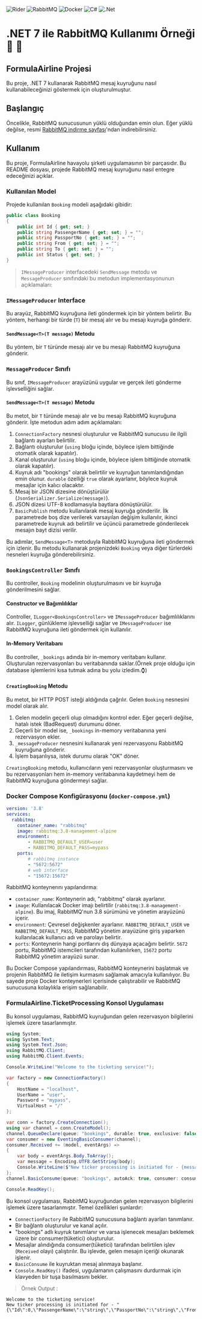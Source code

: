![Rider](https://img.shields.io/badge/Rider-000000?style=for-the-badge&logo=Rider&logoColor=white)
![RabbitMQ](https://img.shields.io/badge/Rabbitmq-FF6600?style=for-the-badge&logo=rabbitmq&logoColor=white)
![Docker](https://img.shields.io/badge/docker-%230db7ed.svg?style=for-the-badge&logo=docker&logoColor=white)
![C#](https://img.shields.io/badge/c%23-%23239120.svg?style=for-the-badge&logo=c-sharp&logoColor=white)
![.Net](https://img.shields.io/badge/.NET-5C2D91?style=for-the-badge&logo=.net&logoColor=white)

# .NET 7 ile RabbitMQ Kullanımı Örneği :rabbit2: :rabbit:
## FormulaAirline Projesi
Bu proje, .NET 7 kullanarak RabbitMQ mesaj kuyruğunu nasıl kullanabileceğinizi göstermek için oluşturulmuştur.

## Başlangıç

Öncelikle, RabbitMQ sunucusunun yüklü olduğundan emin olun. Eğer yüklü değilse, resmi [RabbitMQ indirme sayfası](https://www.rabbitmq.com/download.html)'ndan indirebilirsiniz.

## Kullanım

Bu proje, FormulaAirline havayolu şirketi uygulamasının bir parçasıdır. Bu README dosyası, projede RabbitMQ mesaj kuyruğunu nasıl entegre edeceğinizi açıklar.

### Kullanılan Model

Projede kullanılan `Booking` modeli aşağıdaki gibidir:

```csharp
public class Booking
{
    public int Id { get; set; }
    public string PassengerName { get; set; } = "";
    public string PassportNo { get; set; } = "";
    public string From { get; set; } = "";
    public string To { get; set; } = "";
    public int Status { get; set; }
}
```
> `IMessageProducer` interfacedeki `SendMessage` metodu ve `MessageProducer` sınıfındaki bu metodun implementasyonunun açıklamaları:

### `IMessageProducer` Interface

Bu arayüz, RabbitMQ kuyruğuna ileti göndermek için bir yöntem belirtir. Bu yöntem, herhangi bir türde (`T`) bir mesaj alır ve bu mesajı kuyruğa gönderir.

#### `SendMessage<T>(T message)` Metodu

Bu yöntem, bir `T` türünde mesajı alır ve bu mesajı RabbitMQ kuyruğuna gönderir.

### `MessageProducer` Sınıfı

Bu sınıf, `IMessageProducer` arayüzünü uygular ve gerçek ileti gönderme işlevselliğini sağlar.

#### `SendMessage<T>(T message)` Metodu

Bu metot, bir `T` türünde mesajı alır ve bu mesajı RabbitMQ kuyruğuna gönderir. İşte metodun adım adım açıklamaları:

1. `ConnectionFactory` nesnesi oluşturulur ve RabbitMQ sunucusu ile ilgili bağlantı ayarları belirtilir.
2. Bağlantı oluşturulur (`using` bloğu içinde, böylece işlem bittiğinde otomatik olarak kapatılır).
3. Kanal oluşturulur (`using` bloğu içinde, böylece işlem bittiğinde otomatik olarak kapatılır).
4. Kuyruk adı "bookings" olarak belirtilir ve kuyruğun tanımlandığından emin olunur. `durable` özelliği `true` olarak ayarlanır, böylece kuyruk mesajlar için kalıcı olacaktır.
5. Mesaj bir JSON dizesine dönüştürülür (`JsonSerializer.Serialize(message)`).
6. JSON dizesi UTF-8 kodlamasıyla baytlara dönüştürülür.
7. `BasicPublish` metodu kullanılarak mesaj kuyruğa gönderilir. İlk parametrede boş dize verilerek varsayılan değişim kullanılır, ikinci parametrede kuyruk adı belirtilir ve üçüncü parametrede gönderilecek mesajın bayt dizisi verilir.

Bu adımlar, `SendMessage<T>` metoduyla RabbitMQ kuyruğuna ileti göndermek için izlenir. Bu metodu kullanarak projenizdeki `Booking` veya diğer türlerdeki nesneleri kuyruğa gönderebilirsiniz.



### `BookingsController` Sınıfı

Bu controller, `Booking` modelinin oluşturulmasını ve bir kuyruğa gönderilmesini sağlar.

#### Constructor ve Bağımlılıklar

Controller, `ILogger<BookingsController>` ve `IMessageProducer` bağımlılıklarını alır. `ILogger`, günlükleme işlevselliği sağlar ve `IMessageProducer` ise RabbitMQ kuyruğuna ileti göndermek için kullanılır.

#### In-Memory Veritabanı

Bu controller, `_bookings` adında bir in-memory veritabanı kullanır. Oluşturulan rezervasyonları bu veritabanında saklar.(Örnek proje olduğu için database işlemlerini kısa tutmak adına bu yolu izledim.:watch:)

#### `CreatingBooking` Metodu

Bu metot, bir HTTP POST isteği aldığında çağrılır. Gelen `Booking` nesnesini model olarak alır.

1. Gelen modelin geçerli olup olmadığını kontrol eder. Eğer geçerli değilse, hatalı istek (BadRequest) durumunu döner.
2. Geçerli bir model ise, `_bookings` in-memory veritabanına yeni rezervasyon ekler.
3. `_messageProducer` nesnesini kullanarak yeni rezervasyonu RabbitMQ kuyruğuna gönderir.
4. İşlem başarılıysa, istek durumu olarak "OK" döner.

`CreatingBooking` metodu, kullanıcıların yeni rezervasyonlar oluşturmasını ve bu rezervasyonları hem in-memory veritabanına kaydetmeyi hem de RabbitMQ kuyruğuna göndermeyi sağlar.


### Docker Compose Konfigürasyonu (`docker-compose.yml`)

```yaml
version: '3.8'
services:
  rabbitmq:
    container_name: "rabbitmq"
    image: rabbitmq:3.8-management-alpine
    environment:
        - RABBITMQ_DEFAULT_USER=user
        - RABBITMQ_DEFAULT_PASS=mypass
    ports:
        # rabbitmq instance
        - "5672:5672"
        # web interface
        - "15672:15672"
```

RabbitMQ konteynerını yapılandırma:

- `container_name`: Konteynerin adı, "rabbitmq" olarak ayarlanır.
- `image`: Kullanılacak Docker imajı belirtilir (`rabbitmq:3.8-management-alpine`). Bu imaj, RabbitMQ'nun 3.8 sürümünü ve yönetim arayüzünü içerir.
- `environment`: Çevresel değişkenler ayarlanır. `RABBITMQ_DEFAULT_USER` ve `RABBITMQ_DEFAULT_PASS`, RabbitMQ yönetim arayüzüne giriş yaparken kullanılacak kullanıcı adı ve parolayı belirtir.
- `ports`: Konteynerin hangi portlarını dış dünyaya açacağını belirtir. `5672` portu, RabbitMQ istemcileri tarafından kullanılırken, `15672` portu RabbitMQ yönetim arayüzü sunar.

Bu Docker Compose yapılandırması, RabbitMQ konteynerini başlatmak ve projenin RabbitMQ ile iletişim kurmasını sağlamak amacıyla kullanılıyor. Bu sayede proje Docker konteynerleri içerisinde çalıştırabilir ve RabbitMQ sunucusuna kolaylıkla erişim sağlanabilir.


### FormulaAirline.TicketProcessing Konsol Uygulaması

Bu konsol uygulaması, RabbitMQ kuyruğundan gelen rezervasyon bilgilerini işlemek üzere tasarlanmıştır.

```csharp
using System;
using System.Text;
using System.Text.Json;
using RabbitMQ.Client;
using RabbitMQ.Client.Events;

Console.WriteLine("Welcome to the ticketing service!");

var factory = new ConnectionFactory()
{
    HostName = "localhost",
    UserName = "user",
    Password = "mypass",
    VirtualHost = "/"
};

var conn = factory.CreateConnection();
using var channel = conn.CreateModel();
channel.QueueDeclare(queue: "bookings", durable: true, exclusive: false);
var consumer = new EventingBasicConsumer(channel);
consumer.Received += (model, eventArgs) =>
{
    var body = eventArgs.Body.ToArray();
    var message = Encoding.UTF8.GetString(body);
    Console.WriteLine($"New ticker processing is initiated for - {message}");
};
channel.BasicConsume(queue: "bookings", autoAck: true, consumer: consumer);

Console.ReadKey();
```

Bu konsol uygulaması, RabbitMQ kuyruğundan gelen rezervasyon bilgilerini işlemek üzere tasarlanmıştır. Temel özellikleri şunlardır:

- `ConnectionFactory` ile RabbitMQ sunucusuna bağlantı ayarları tanımlanır.
- Bir bağlantı oluşturulur ve kanal açılır.
- "bookings" adlı kuyruk tanımlanır ve varsa işlenecek mesajları beklemek üzere bir consumer(tüketici) oluşturulur.
- Mesajlar alındığında consumer(tüketici) tarafından belirtilen işlev (`Received` olayı) çalıştırılır. Bu işlevde, gelen mesajın içeriği okunarak işlenir.
- `BasicConsume` ile kuyruktan mesaj alınmaya başlanır.
- `Console.ReadKey()` ifadesi, uygulamanın çalışmasını durdurmak için klavyeden bir tuşa basılmasını bekler.
> Örnek Output : 
```
Welcome to the ticketing service!
New ticker processing is initiated for - "{\"Id\":0,\"PassengerName\":\"string\",\"PassportNo\":\"string\",\"From\":\"string\",\"To\":\"string\",\"Status\":0}"
```
